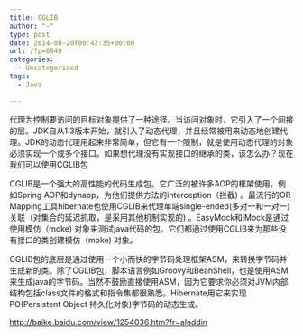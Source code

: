 ```yaml
---
title: CGLIB
author: "-"
type: post
date: 2014-08-20T00:42:35+00:00
url: /?p=6949
categories:
  - Uncategorized
tags:
  - Java

---
```

代理为控制要访问的目标对象提供了一种途径。当访问对象时，它引入了一个间接的层。JDK自从1.3版本开始，就引入了动态代理，并且经常被用来动态地创建代理。JDK的动态代理用起来非常简单，但它有一个限制，就是使用动态代理的对象必须实现一个或多个接口。如果想代理没有实现接口的继承的类，该怎么办？现在我们可以使用CGLIB包
  
CGLIB是一个强大的高性能的代码生成包。它广泛的被许多AOP的框架使用，例如Spring AOP和dynaop，为他们提供方法的interception（拦截) 。最流行的OR Mapping工具hibernate也使用CGLIB来代理单端single-ended(多对一和一对一)关联（对集合的延迟抓取，是采用其他机制实现的) 。EasyMock和jMock是通过使用模仿（moke) 对象来测试java代码的包。它们都通过使用CGLIB来为那些没有接口的类创建模仿（moke) 对象。
  
CGLIB包的底层是通过使用一个小而快的字节码处理框架ASM，来转换字节码并生成新的类。除了CGLIB包，脚本语言例如Groovy和BeanShell，也是使用ASM来生成java的字节码。当然不鼓励直接使用ASM，因为它要求你必须对JVM内部结构包括class文件的格式和指令集都很熟悉。Hibernate用它来实现PO(Persistent Object 持久化对象)字节码的动态生成。

http://baike.baidu.com/view/1254036.htm?fr=aladdin